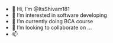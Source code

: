 - 👋 Hi, I’m @ItsShivam181
- 👀 I’m interested in software developing
- 🌱 I’m currently doing BCA course 
- 💞️ I’m looking to collaborate on ...
- 📫 

<!---
ItsShivam181/ItsShivam181 is a ✨ special ✨ repository because its `README.md` (this file) appears on your GitHub profile.
You can click the Preview link to take a look at your changes.
--->
